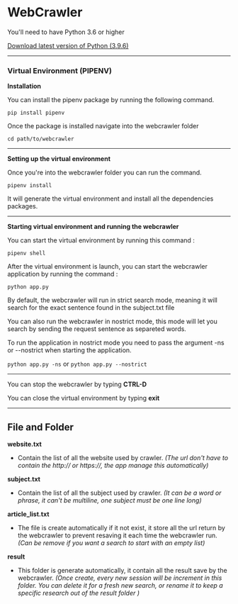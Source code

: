 # WebCrawler #
You'll need to have Python 3.6 or higher

[Download latest version of Python (3.9.6)](https://www.python.org/downloads/release/python-396/)

***
### Virtual Environment (PIPENV) ###
**Installation**

You can install the pipenv package by running the following command.

`pip install pipenv` 

Once the package is installed navigate into the webcrawler folder

`cd path/to/webcrawler` 

---

**Setting up the virtual environment**

Once you're into the webcrawler folder you can run the command. 

`pipenv install` 

It will generate the virtual environment and install all the dependencies packages. 

---

**Starting virtual environment and running the webcrawler**

You can start the virtual environment by running this command :

`pipenv shell` 

After the virtual environment is launch, you can start the webcrawler application by running the command : 

`python app.py`

By default, the webcrawler will run in strict search mode, meaning it will search for the exact sentence found in the subject.txt file

You can also run the webcrawler in nostrict mode, this mode will let you search by sending the request sentence as separeted words.

To run the application in nostrict mode you need to pass the argument -ns or --nostrict when starting the application.

`python app.py -ns` or `python app.py --nostrict`

---

You can stop the webcrawler by typing **CTRL-D** 

You can close the virtual environment by typing **exit**

---

## File and Folder ##

**website.txt**

- Contain the list of all the website used by crawler. *(The url don't have to contain the http:// or https://, the app manage this automatically)*


**subject.txt**

- Contain the list of all the subject used by crawler. *(It can be a word or phrase, it can't be multiline, one subject must be one line long)*

**article_list.txt**

- The file is create automatically if it not exist, it store all the url return by the webcrawler to prevent resaving it each time the webcrawler run. *(Can be remove if you want a search to start with an empty list)*

**result**

- This folder is generate automatically, it contain all the result save by the webcrawler.
*(Once create, every new session will be increment in this folder. You can delete it for a fresh new search, or rename it to keep a specific research out of the result folder )*

